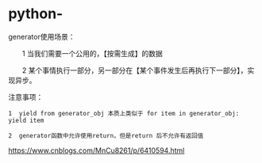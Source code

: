 # python-

generator使用场景：

　　1  当我们需要一个公用的，【按需生成】的数据

　　2  某个事情执行一部分，另一部分在【某个事件发生后再执行下一部分】，实现异步。

注意事项：

    1  yield from generator_obj 本质上类似于 for item in generator_obj: yield item

    2  generator函数中允许使用return，但是return 后不允许有返回值
    
https://www.cnblogs.com/MnCu8261/p/6410594.html

